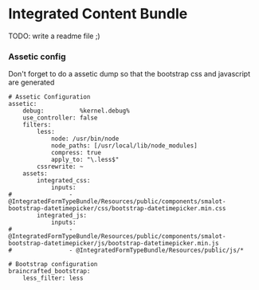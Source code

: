 # Integrated Content Bundle

TODO: write a readme file ;)

### Assetic config

Don't forget to do a assetic dump so that the bootstrap css and javascript are generated

	# Assetic Configuration
	assetic:
		debug:          %kernel.debug%
		use_controller: false
		filters:
			less:
				node: /usr/bin/node
				node_paths: [/usr/local/lib/node_modules]
				compress: true
				apply_to: "\.less$"
			cssrewrite: ~
		assets:
			integrated_css:
				inputs:
	#                - @IntegratedFormTypeBundle/Resources/public/components/smalot-bootstrap-datetimepicker/css/bootstrap-datetimepicker.min.css
			integrated_js:
				inputs:
	#                - @IntegratedFormTypeBundle/Resources/public/components/smalot-bootstrap-datetimepicker/js/bootstrap-datetimepicker.min.js
	#                - @IntegratedFormTypeBundle/Resources/public/js/*

	# Bootstrap configuration
	braincrafted_bootstrap:
		less_filter: less